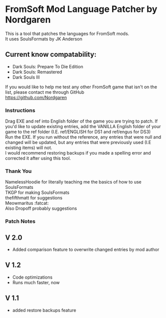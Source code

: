 # FromSoft Mod Language Patcher by Nordgaren
This is a tool that patches the languages for FromSoft mods.  
It uses SoulsFormats by JK Anderson  

## Current know compatability: 
* Dark Souls: Prepare To Die Edition
* Dark Souls: Remastered
* Dark Souls III

If you would like to help me test any other FromSoft game that isn't on the list, please contact me through GitHub  
https://github.com/Nordgaren


### Instructions

Drag EXE and ref into English folder of the game you are trying to patch.
If you'd like to update existing entries, add the VANILLA English folder of your game to the ref folder (I.E. ref/ENGLISH for DS1 and ref/engus for DS3)  
Run the EXE. 
If you run without the reference, any entries that were null and changed will be updated, but any entries that were previously used (I.E existing items) will not.  
I would recommend restoring backups if you made a spelling error and corrected it after using this tool.  

### Thank You

NamelessHoodie for literally teaching me the basics of how to use SoulsFormats  
TKGP for making SoulsFormats  
thefifthmatt for suggestions  
Meowmaritus :fatcat:  
Also Dropoff probably suggestions  

### Patch Notes  
## V 2.0
* Added comparison feature to overwrite changed entries by mod author
## V 1.2
* Code optimizations
* Runs much faster, now
## V 1.1
* added restore backups feature
